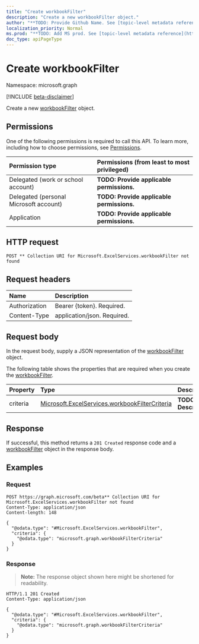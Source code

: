 ```yaml
---
title: "Create workbookFilter"
description: "Create a new workbookFilter object."
author: "**TODO: Provide Github Name. See [topic-level metadata reference](https://msgo.azurewebsites.net/add/document/guidelines/metadata.html#topic-level-metadata)**"
localization_priority: Normal
ms.prod: "**TODO: Add MS prod. See [topic-level metadata reference](https://msgo.azurewebsites.net/add/document/guidelines/metadata.html#topic-level-metadata)**"
doc_type: apiPageType
---
```


# Create workbookFilter
Namespace: microsoft.graph

[!INCLUDE [beta-disclaimer](../../includes/beta-disclaimer.md)]

Create a new [workbookFilter](../resources/workbookfilter.md) object.

## Permissions
One of the following permissions is required to call this API. To learn more, including how to choose permissions, see [Permissions](/graph/permissions-reference).

|Permission type|Permissions (from least to most privileged)|
|:---|:---|
|Delegated (work or school account)|**TODO: Provide applicable permissions.**|
|Delegated (personal Microsoft account)|**TODO: Provide applicable permissions.**|
|Application|**TODO: Provide applicable permissions.**|

## HTTP request

<!-- {
  "blockType": "ignored"
}
-->
``` http
POST ** Collection URI for Microsoft.ExcelServices.workbookFilter not found
```

## Request headers
|Name|Description|
|:---|:---|
|Authorization|Bearer {token}. Required.|
|Content-Type|application/json. Required.|

## Request body
In the request body, supply a JSON representation of the [workbookFilter](../resources/workbookfilter.md) object.

The following table shows the properties that are required when you create the [workbookFilter](../resources/workbookfilter.md).

|Property|Type|Description|
|:---|:---|:---|
|criteria|[Microsoft.ExcelServices.workbookFilterCriteria](../resources/workbookfiltercriteria.md)|**TODO: Add Description**|



## Response

If successful, this method returns a `201 Created` response code and a [workbookFilter](../resources/workbookfilter.md) object in the response body.

## Examples

### Request
<!-- {
  "blockType": "request",
  "name": "create_workbookfilter_from_"
}
-->
``` http
POST https://graph.microsoft.com/beta** Collection URI for Microsoft.ExcelServices.workbookFilter not found
Content-Type: application/json
Content-length: 148

{
  "@odata.type": "#Microsoft.ExcelServices.workbookFilter",
  "criteria": {
    "@odata.type": "microsoft.graph.workbookFilterCriteria"
  }
}
```


### Response
>**Note:** The response object shown here might be shortened for readability.
<!-- {
  "blockType": "response",
  "truncated": true,
  "@odata.type": "Microsoft.ExcelServices.workbookFilter"
}
-->
``` http
HTTP/1.1 201 Created
Content-Type: application/json

{
  "@odata.type": "#Microsoft.ExcelServices.workbookFilter",
  "criteria": {
    "@odata.type": "microsoft.graph.workbookFilterCriteria"
  }
}
```

